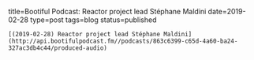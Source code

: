 
title=Bootiful Podcast: Reactor project lead Stéphane Maldini
date=2019-02-28
type=post
tags=blog
status=published
~~~~~~
[(2019-02-28) Reactor project lead Stéphane Maldini](http://api.bootifulpodcast.fm//podcasts/863c6399-c65d-4a60-ba24-327ac3db4c44/produced-audio) 
            